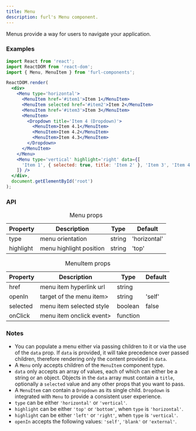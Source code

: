 ```yaml
---
title: Menu
description: furl's Menu component.
---
```


Menus provide a way for users to navigate your application.

### Examples

<menuexamples></menuexamples>

```jsx
import React from 'react';
import ReactDOM from 'react-dom';
import { Menu, MenuItem } from 'furl-components';

ReactDOM.render(
  <div>
    <Menu type='horizontal'>
      <MenuItem href='#item1'>Item 1</MenuItem>
      <MenuItem selected href='#item2'>Item 2</MenuItem>
      <MenuItem href='#item3'>Item 3</MenuItem>
      <MenuItem>
        <Dropdown title='Item 4 (Dropdown)'>
          <MenuItem>Item 4.1</MenuItem>
          <MenuItem>Item 4.2</MenuItem>
          <MenuItem>Item 4.3</MenuItem>
        </Dropdown>
      </MenuItem>
    </Menu>
    <Menu type='vertical' highlight='right' data={[
      'Item 1', { selected: true, title: 'Item 2' }, 'Item 3', 'Item 4'
    ]} />
  </div>, 
  document.getElementById('root')
);
```

### API

<table>
  <caption>Menu props</caption>
  <thead>
    <tr>
      <th>Property</th>
      <th colspan="3">Description</th>
      <th>Type</th>
      <th>Default</th>
    </tr>
  </thead>
  <tbody>
    <tr>
      <td class="font-c">type</td>
      <td colspan="3">menu orientation</td>
      <td>string</td>
      <td class='font-c'>'horizontal'</td>
    </tr>
    <tr>
      <td class="font-c">highlight</td>
      <td colspan="3">menu highlight position</td>
      <td>string</td>
      <td class='font-c'>'top'</td>
    </tr>
  </tbody>
</table>

<table>
  <caption>MenuItem props</caption>
  <thead>
    <tr>
      <th>Property</th>
      <th colspan="3">Description</th>
      <th>Type</th>
      <th>Default</th>
    </tr>
  </thead>
  <tbody>
    <tr>
      <td class="font-c">href</td>
      <td colspan="3">menu item hyperlink url</td>
      <td>string</td>
      <td class='font-c'></td>
    </tr>
    <tr>
      <td class="font-c">openIn</td>
      <td colspan="3">target of the menu item></td>
      <td>string</td>
      <td class='font-c'>'self'</td>
    </tr>
    <tr>
      <td class="font-c">selected</td>
      <td colspan="3">menu item selected style</td>
      <td>boolean</td>
      <td class='font-c'>false</td>
    </tr>
    <tr>
      <td class="font-c">onClick</td>
      <td colspan="3">menu item onclick event></td>
      <td>function</td>
      <td class='font-c'></td>
    </tr>
  </tbody>
</table>

### Notes

* You can populate a menu either via passing children to it or via the use of the `data` prop. If `data` is provided, it will take precedence over passed children, therefore rendering only the content provided in `data`.
* A `Menu` only accepts children of the `MenuItem` component type.
* `data` only accepts an array of values, each of which can either be a string or an object. Objects in the `data` array must contain a `title`, optionally a `selected` value and any other props that you want to pass.
* A `MenuItem` can contain a `Dropdown` as its single child. `Dropdown` is integrated with `Menu` to provide a consistent user experience.
* `type` can be either `'horizontal'` or `'vertical'`.
* `highlight` can be either `'top'` or `'bottom'`, when `type` is `'horizontal'`.
* `highlight` can be either `'left'` or `'right'`, when `type` is `'vertical'`.
* `openIn` accepts the following values: `'self'`, `'blank'` or `'external'`.
